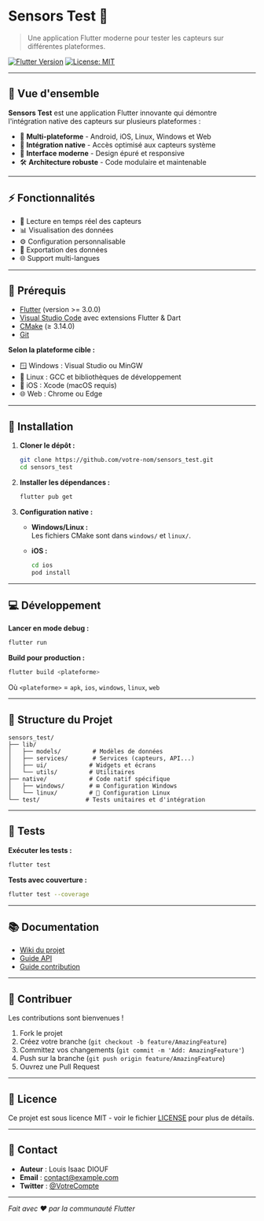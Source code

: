 # Sensors Test 🚀

> Une application Flutter moderne pour tester les capteurs sur différentes plateformes.

[![Flutter Version](https://img.shields.io/badge/Flutter-3.x-blue.svg)](https://flutter.dev)
[![License: MIT](https://img.shields.io/badge/License-MIT-yellow.svg)](LICENSE)

---

## 📖 Vue d'ensemble

**Sensors Test** est une application Flutter innovante qui démontre l'intégration native des capteurs sur plusieurs plateformes :

- 📱 **Multi-plateforme** - Android, iOS, Linux, Windows et Web
- 🔌 **Intégration native** - Accès optimisé aux capteurs système
- 🎨 **Interface moderne** - Design épuré et responsive
- 🛠️ **Architecture robuste** - Code modulaire et maintenable

---

## ⚡ Fonctionnalités

- 🔄 Lecture en temps réel des capteurs
- 📊 Visualisation des données
- ⚙️ Configuration personnalisable
- 💾 Exportation des données
- 🌐 Support multi-langues

---

## 🔧 Prérequis

- [Flutter](https://flutter.dev/docs/get-started/install) (version >= 3.0.0)
- [Visual Studio Code](https://code.visualstudio.com/) avec extensions Flutter & Dart
- [CMake](https://cmake.org/download/) (≥ 3.14.0)
- [Git](https://git-scm.com/)

**Selon la plateforme cible :**
- 🪟 Windows : Visual Studio ou MinGW
- 🐧 Linux : GCC et bibliothèques de développement
- 🍎 iOS : Xcode (macOS requis)
- 🌐 Web : Chrome ou Edge

---

## 🚀 Installation

1. **Cloner le dépôt :**
   ```bash
   git clone https://github.com/votre-nom/sensors_test.git
   cd sensors_test
   ```

2. **Installer les dépendances :**
   ```bash
   flutter pub get
   ```

3. **Configuration native :**

   - **Windows/Linux :**  
     Les fichiers CMake sont dans `windows/` et `linux/`. 

   - **iOS :**  
     ```bash
     cd ios
     pod install
     ```

---

## 💻 Développement

**Lancer en mode debug :**
```bash
flutter run
```

**Build pour production :**
```bash
flutter build <plateforme>
```
Où `<plateforme>` = `apk`, `ios`, `windows`, `linux`, `web`

---

## 📁 Structure du Projet

```
sensors_test/
├── lib/
│   ├── models/         # Modèles de données
│   ├── services/       # Services (capteurs, API...)
│   ├── ui/            # Widgets et écrans
│   └── utils/         # Utilitaires
├── native/            # Code natif spécifique
│   ├── windows/       # ⊞ Configuration Windows
│   └── linux/         # 🐧 Configuration Linux
└── test/             # Tests unitaires et d'intégration
```

---

## 🧪 Tests

**Exécuter les tests :**
```bash
flutter test
```

**Tests avec couverture :**
```bash
flutter test --coverage
```

---

## 📚 Documentation

- [Wiki du projet](https://github.com/votre-nom/sensors_test/wiki)
- [Guide API](docs/API.md)
- [Guide contribution](CONTRIBUTING.md)

---

## 🤝 Contribuer

Les contributions sont bienvenues ! 

1. Fork le projet
2. Créez votre branche (`git checkout -b feature/AmazingFeature`)
3. Committez vos changements (`git commit -m 'Add: AmazingFeature'`)
4. Push sur la branche (`git push origin feature/AmazingFeature`)
5. Ouvrez une Pull Request

---

## 📄 Licence

Ce projet est sous licence MIT - voir le fichier [LICENSE](LICENSE) pour plus de détails.

---

## 👥 Contact

- **Auteur** : Louis Isaac DIOUF
- **Email** : [contact@example.com](mailto:contact@example.com)
- **Twitter** : [@VotreCompte](https://twitter.com/VotreCompte)

---

*Fait avec ❤️ par la communauté Flutter*
